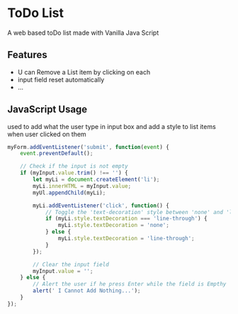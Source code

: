 # ToDo List 

A web based toDo list made with Vanilla Java Script

## Features

- U can Remove a List item by clicking on each
- input field reset automatically
- ...

## JavaScript Usage

used to add what the user type in input box and add a style to list items when user clicked on them 

```javascript
myForm.addEventListener('submit', function(event) {
    event.preventDefault();

    // Check if the input is not empty
    if (myInput.value.trim() !== '') {
        let myLi = document.createElement('li');
        myLi.innerHTML = myInput.value;
        myUl.appendChild(myLi);

        myLi.addEventListener('click', function() {
            // Toggle the 'text-decoration' style between 'none' and 'line-through'
            if (myLi.style.textDecoration === 'line-through') {
                myLi.style.textDecoration = 'none';
            } else {
                myLi.style.textDecoration = 'line-through';
            }
        });

        // Clear the input field 
        myInput.value = '';
    } else {
        // Alert the user if he press Enter while the field is Empthy
        alert(' I Cannot Add Nothing...');
    }
});
